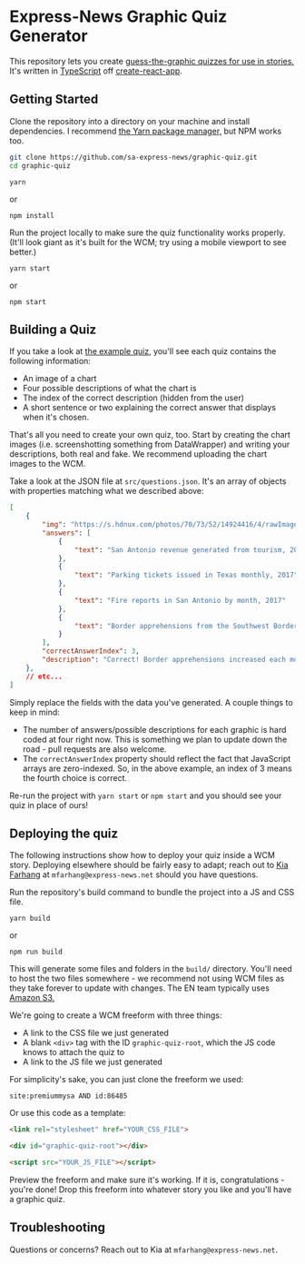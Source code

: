 # Express-News Graphic Quiz Generator #

This repository lets you create [guess-the-graphic quizzes for use in stories.](https://www.expressnews.com/news/local/article/Guess-the-graphic-Can-you-match-the-title-to-the-12543752.php) It's written in [TypeScript](https://www.typescriptlang.org/0) off [create-react-app](https://github.com/facebook/create-react-app).

## Getting Started ##

Clone the repository into a directory on your machine and install dependencies. I recommend [the Yarn package manager,](https://yarnpkg.com/en/) but NPM works too.

```bash
git clone https://github.com/sa-express-news/graphic-quiz.git
cd graphic-quiz
```

`yarn`

or

`npm install`

Run the project locally to make sure the quiz functionality works properly. (It'll look giant as it's built for the WCM; try using a mobile viewport to see better.)

`yarn start`

or

`npm start`

## Building a Quiz ##

If you take a look at [the example quiz](https://www.expressnews.com/news/local/article/Guess-the-graphic-Can-you-match-the-title-to-the-12543752.php), you'll see each quiz contains the following information:

- An image of a chart
- Four possible descriptions of what the chart is
- The index of the correct description (hidden from the user)
- A short sentence or two explaining the correct answer that displays when it's chosen.

That's all you need to create your own quiz, too. Start by creating the chart images (i.e. screenshotting something from DataWrapper) and writing your descriptions, both real and fake. We recommend uploading the chart images to the WCM.

Take a look at the JSON file at `src/questions.json`. It's an array of objects with properties matching what we described above:

```json
[
    {
        "img": "https://s.hdnux.com/photos/70/73/52/14924416/4/rawImage.jpg",
        "answers": [
            {
                "text": "San Antonio revenue generated from tourism, 2017"
            },
            {
                "text": "Parking tickets issued in Texas monthly, 2017"
            },
            {
                "text": "Fire reports in San Antonio by month, 2017"
            },
            {
                "text": "Border apprehensions from the Southwest Border Division monthly, 2017"
            }
        ],
        "correctAnswerIndex": 3,
        "description": "Correct! Border apprehensions increased each month between April and December last year."
    },
    // etc...
]
```

Simply replace the fields with the data you've generated. A couple things to keep in mind:

- The number of answers/possible descriptions for each graphic is hard coded at four right now. This is something we plan to update down the road - pull requests are also welcome.
- The `correctAnswerIndex` property should reflect the fact that JavaScript arrays are zero-indexed. So, in the above example, an index of 3 means the fourth choice is correct.

Re-run the project with `yarn start` or `npm start` and you should see your quiz in place of ours!

## Deploying the quiz ##

The following instructions show how to deploy your quiz inside a WCM story. Deploying elsewhere should be fairly easy to adapt; reach out to [Kia Farhang](https://github.com/KiaFarhang) at `mfarhang@express-news.net` should you have questions.

Run the repository's build command to bundle the project into a JS and CSS file.

`yarn build`

or

`npm run build`

This will generate some files and folders in the `build/` directory. You'll need to host the two files somewhere - we recommend not using WCM files as they take forever to update with changes. The EN team typically uses [Amazon S3.](https://aws.amazon.com/s3/)

We're going to create a WCM freeform with three things:

- A link to the CSS file we just generated
- A blank `<div>` tag with the ID `graphic-quiz-root`, which the JS code knows to attach the quiz to
- A link to the JS file we just generated

For simplicity's sake, you can just clone the freeform we used:

`site:premiummysa AND id:86485`

Or use this code as a template:

```html
<link rel="stylesheet" href="YOUR_CSS_FILE">

<div id="graphic-quiz-root"></div>

<script src="YOUR_JS_FILE"></script>
```

Preview the freeform and make sure it's working. If it is, congratulations - you're done! Drop this freeform into whatever story you like and you'll have a graphic quiz.

## Troubleshooting ##

Questions or concerns? Reach out to Kia at `mfarhang@express-news.net`.